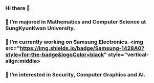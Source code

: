 ### Hi there 👋
### 🌱 I’m majored in Mathematics and Computer Science at SungKyunKwan University.
### 🔭 I’m currently working on Samsung Electronics. <img src="https://img.shields.io/badge/Samsung-1428A0?style=for-the-badge&logoColor=black" style="vertical-align:middle>
### 🤔 I’m interested in Security, Computer Graphics and AI.

<!--
**HANWOOL0925/HANWOOL0925** is a ✨ _special_ ✨ repository because its `README.md` (this file) appears on your GitHub profile.

Here are some ideas to get you started:

- 🔭 I’m currently working on ...
- 🌱 I’m currently learning ...
- 👯 I’m looking to collaborate on ...
- 🤔 I’m looking for help with ...
- 💬 Ask me about ...
- 📫 How to reach me: ...
- 😄 Pronouns: ...
- ⚡ Fun fact: ...
-->
